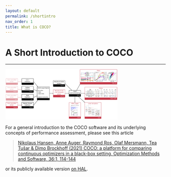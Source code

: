 ```yaml
---
layout: default
permalink: /shortintro
nav_order: 1
title: What is COCO?
---
```


# A Short Introduction to COCO  #
---


<a HREF="http://numbbo.github.io/coco/shortintro/coco.png"><img src="./shortintro/coco.png" width="70%"></a>

For a general introduction to the COCO software and its underlying concepts of performance assessment, please see this article 

> [Nikolaus Hansen, Anne Auger, Raymond Ros, Olaf Mersmann, Tea Tušar & Dimo Brockhoff (2021) COCO: a platform for comparing continuous optimizers in a black-box setting, Optimization Methods and Software, 36:1, 114-144](https://www.tandfonline.com/doi/abs/10.1080/10556788.2020.1808977) 

or its publicly available version [on HAL](https://hal.inria.fr/hal-01294124v4/document).



<link rel="stylesheet" href="{{ '/assets/css/custom.css' | relative_url }}"/>
